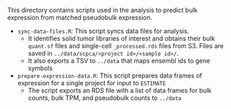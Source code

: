 This directory contains scripts used in the analysis to predict bulk expression from matched pseudobulk expression.

* `sync-data-files.R`: This script syncs data files for analysis.
  * It identifies solid tumor libraries of interest and obtains their bulk `quant.sf` files and single-cell `_processed.rds` files from S3.
  Files are saved in `../data/scpca/<project id>/<sample id>/`.
  * It also exports a TSV to `../data` that maps ensembl ids to gene symbols
* `prepare-expression-data.R`: This script prepares data frames of expression for a single project for input to `ESTIMATE`
  * The script exports an RDS file with a list of data frames for bulk counts, bulk TPM, and pseudobulk counts to `../data`
